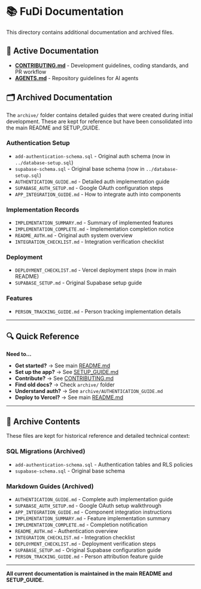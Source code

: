# 📚 FuDi Documentation

This directory contains additional documentation and archived files.

## 📖 Active Documentation

- **[CONTRIBUTING.md](CONTRIBUTING.md)** - Development guidelines, coding standards, and PR workflow
- **[AGENTS.md](AGENTS.md)** - Repository guidelines for AI agents

## 🗂️ Archived Documentation

The `archive/` folder contains detailed guides that were created during initial development. These are kept for reference but have been consolidated into the main README and SETUP_GUIDE.

### Authentication Setup
- `add-authentication-schema.sql` - Original auth schema (now in `../database-setup.sql`)
- `supabase-schema.sql` - Original base schema (now in `../database-setup.sql`)
- `AUTHENTICATION_GUIDE.md` - Detailed auth implementation guide
- `SUPABASE_AUTH_SETUP.md` - Google OAuth configuration steps
- `APP_INTEGRATION_GUIDE.md` - How to integrate auth into components

### Implementation Records
- `IMPLEMENTATION_SUMMARY.md` - Summary of implemented features
- `IMPLEMENTATION_COMPLETE.md` - Implementation completion notice
- `README_AUTH.md` - Original auth system overview
- `INTEGRATION_CHECKLIST.md` - Integration verification checklist

### Deployment
- `DEPLOYMENT_CHECKLIST.md` - Vercel deployment steps (now in main README)
- `SUPABASE_SETUP.md` - Original Supabase setup guide

### Features
- `PERSON_TRACKING_GUIDE.md` - Person tracking implementation details

---

## 🔍 Quick Reference

**Need to...**
- **Get started?** → See main [README.md](../README.md)
- **Set up the app?** → See [SETUP_GUIDE.md](../SETUP_GUIDE.md)
- **Contribute?** → See [CONTRIBUTING.md](CONTRIBUTING.md)
- **Find old docs?** → Check `archive/` folder
- **Understand auth?** → See `archive/AUTHENTICATION_GUIDE.md`
- **Deploy to Vercel?** → See main [README.md](../README.md#-deployment-to-vercel)

---

## 📂 Archive Contents

These files are kept for historical reference and detailed technical context:

### SQL Migrations (Archived)
- `add-authentication-schema.sql` - Authentication tables and RLS policies
- `supabase-schema.sql` - Original base schema

### Markdown Guides (Archived)
- `AUTHENTICATION_GUIDE.md` - Complete auth implementation guide
- `SUPABASE_AUTH_SETUP.md` - Google OAuth setup walkthrough
- `APP_INTEGRATION_GUIDE.md` - Component integration instructions
- `IMPLEMENTATION_SUMMARY.md` - Feature implementation summary
- `IMPLEMENTATION_COMPLETE.md` - Completion notification
- `README_AUTH.md` - Authentication overview
- `INTEGRATION_CHECKLIST.md` - Integration checklist
- `DEPLOYMENT_CHECKLIST.md` - Deployment verification steps
- `SUPABASE_SETUP.md` - Original Supabase configuration guide
- `PERSON_TRACKING_GUIDE.md` - Person attribution feature guide

---

**All current documentation is maintained in the main README and SETUP_GUIDE.**

